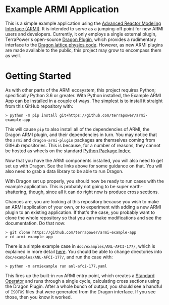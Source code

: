 # Example ARMI Application
This is a simple example application using the [Advanced Reactor Modeling
Interface (ARMI)](https://github.com/terrapower/armi). It is intended to serve
as a jumping-off point for new ARMI users and developers. Currently, it only
employs a single external plugin, TerraPower's open-source [Dragon
Plugin](https://github.com/terrapower/dragon-armi-plugin), which provides a
rudimentary interface to the [Dragon lattice physics
code](https://www.polymtl.ca/merlin/version5.htm). However, as new ARMI plugins
are made available to the public, this project may grow to encompass them as
well.

# Getting Started
As with other parts of the ARMI ecosystem, this project requires Python;
specifically Python 3.6 or greater. With Python installed, the Example ARMI App
can be installed in a couple of ways. The simplest is to install it straight
from this GitHub repository with:

    > python -m pip install git+https://github.com/terrapower/armi-example-app

This will cause `pip` to also install all of the dependencies of ARMI, the
Dragon ARMI plugin, and their dependencies in turn. You may notice that the
`armi` and `dragon-armi-plugin` packages are themselves coming from GitHub
repositories. This is because, for a number of reasons, they cannot be hosted as
wheels on the standard [Python Package Index](http://pypi.org).

Now that you have the ARMI components installed, you will also need to get set
up with Dragon. See the links above for some guidance on that. You will also
need to grab a data library to be able to run Dragon.

With Dragon set up properly, you should now be ready to run cases with the
example application. This is probably not going to be super earth-shattering,
though, since all it can do right now is produce cross sections.

Chances are, you are looking at this repository because you wish to make an ARMI
application of your own, or to experiment with adding a new ARMI plugin to an
existing application. If that's the case, you probably want to clone the whole
repository so that you can make modifications and see the documentation. Do that
now:

    > git clone https://github.com/terrapower/armi-example-app
    > cd armi-example-app

There is a simple example case in `doc/examples/ANL-AFCI-177/`, which is
explained in more detail
[here](https://terrapower.github.io/armi/user/tutorials/walkthrough_inputs.html).
You should be able to change directories into `doc/examples/ANL-AFCI-177/`, and
run the case with:

    > python -m armiexample run anl-afci-177.yaml

This fires up the built-in `run` ARMI entry point, which creates a [Standard
Operator](https://terrapower.github.io/armi/developer/guide.html#operators) and
runs through a single cycle, calculating cross sections using the Dragon Plugin.
After a whole bunch of output, you should see a handful of `ISOTXS` files that
were generated from the Dragon interface. If you see those, then you know it
worked.
